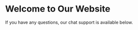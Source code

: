 <!DOCTYPE html>
<html lang="en">
<head>
    <meta charset="UTF-8">
    <meta name="viewport" content="width=device-width, initial-scale=1.0">
    <title>Chat Widget</title>
</head>
<body>
    <h1>Welcome to Our Website</h1>
    <p>If you have any questions, our chat support is available below.</p>
    <!-- Chat Widget Script -->
    <script>
        (function(w,d,u,j){
            var s=d.createElement('script'); s.defer=true;
            s.onload = function () {
                var s=d.createElement('script'); s.defer=true; s.src=j+'?'+(Date.now()/60000|0);
                var h=d.getElementsByTagName('script')[0]; h.parentNode.insertBefore(s,h);
            };
            s.src=u+'?'+(Date.now()/60000|0);
            var h=d.getElementsByTagName('script')[0]; h.parentNode.insertBefore(s,h);
        })(window,document, "https://s3.wasabisys.com/cabinet.chatapp.online/widgetsFiles/43884/2024/05/02/ac5e56e6-86b8-49be-b133-7365315ce11b.js",'https://s3.wasabisys.com/cabinet.chatapp.online/external/widget/v3/index.js')
    </script>
</body>
</html>
